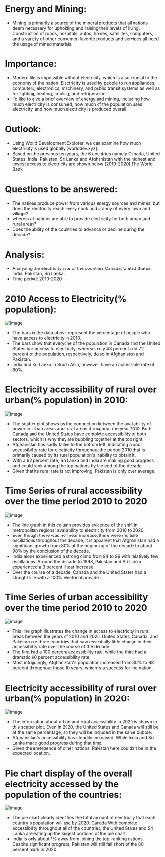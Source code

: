 # Energy and Mining:
- Mining is primarily a source of the mineral products that all nations deem necessary for upholding and raising their levels of living. Construction of roads, hospitals, autos, homes, satellites, computers, and a variety of other consumer-favorite products and services all need the usage of mined materials.

# Importance:
- Modern life is impossible without electricity, which is also crucial to the economy of the nation. Electricity is used by people to run appliances, computers, electronics, machinery, and public transit systems as well as for lighting, heating, cooling, and refrigeration.
- I'd like to give a brief overview of energy and mining, including how much electricity is consumed, how much of the population uses electricity, and how much electricity is produced overall.


# Outlook:
- Using World Development Explorer, we can examine how much electricity is used globally [worlddev.xyz]. 
- Based on the previous ten years, the 6 countries namely Canada, United States, India, Pakistan, Sri Lanka and Afghanistan with the highest and lowest access to electricity are shown below (2010-2020) The World Bank

# Questions to be answered:
- The nations produce power from various energy sources and mines, but does the electricity reach every nook and cranny of every town and village?
- wherein all nations are able to provide electricity for both urban and rural areas?
- Does the ability of the countries to advance or decline during the decade?

# Analysis:
- Analysing the electricity rate of the countries Canada, United States, India, Pakistan, Sri Lanka.
- Time period: 2010-2020

# 2010 Access to Electricity(% population):
![image](2010electricitybar.png)

- The bars in the data above represent the percentage of people who have access to electricity in 2010. 
- The bars show that everyone of the population in Canada and the United States has access to electricity, whereas only 43 percent and 72 percent of the population, respectively, do so in Afghanistan and Pakistan. 
- India and Sri Lanka in South Asia, however, have an accessible rate of 80%.

# Electricity accessibility of rural over urban(% population) in 2010:
![image](scr2010.png)

- The scatter plot shows us the connection between the availability of power in urban areas and rural areas throughout the year 2010. Both Canada and the United States have complete accessibility to both sectors, which is why they are bubbling together at the top right.
- Afghanistan has sadly fallen to the bottom left, indicating a poor accessibility rate for electricity throughout the period 2010 that is primarily caused by its rural population's inability to obtain it. 
- With a 92 percent rate, Sri Lanka and India are making good progress and could rank among the top nations by the end of the decade. 
- Given that its rural rate is not improving, Pakistan is only over average.

# Time Series of rural accessibility over the time period 2010 to 2020
![image](linerural.png)

- The line graph in this column provides evidence of the shift in metropolitan regions' availability to electricity from 2010 to 2020.
- Even though there was no linear increase, there were multiple oscillations throughout the decade, it is apparent that Afghanistan had a significant growth from 80% at the beginning of the decade to about 98% by the conclusion of the decade. 
- India alone experienced a strong climb from 94 to 99 with relatively few oscillations. Around the decade to 1998, Pakistan and Sri Lanka experienced a 3 percent linear increase. 
- Over the course of a decade, Canada and the United States had a straight line with a 100% electrical provider.

# Time Series of urban accessibility over the time period 2010 to 2020
![image](lineurban.png)

- This line graph illustrates the change in access to electricity in rural areas between the years of 2010 and 2020. United States, Canada, and Pakistan are three countries that saw essentially little change in their accessibility rate over the course of the decade. 
- The first had a 100 percent accessibility rate, while the third had a dramatic 60 percent accessibility rate. 
- Most intriguingly, Afghanistan's population increased from 30% to 98 percent throughout those 10 years, which is a success for the nation.

# Electricity accessibility of rural over urban(% population) in 2020:
![image](scr2020.png)

- The information about urban and rural accessibility in 2020 is shown in this scatter plot. Even in 2020, the United States and Canada will still be at the same percentage, so they will be included in the same bubble. 
- Afghanistan's accessibility has steadily increased. While India and Sri Lanka made good progress during that time.
- Given the emergence of other nations, Pakistan here couldn't be in the expected location.

# Pie chart display of the overall electricity accessed by the population of the countries:
![image](F76AED85-2BB1-418F-90F0-779A0FE9B8EA.jpeg)

- The pie chart clearly identifies the total amount of electricity that each country's population will use by 2020. Canada With complete accessibility throughout all of the countries, the United States and Sri Lanka are eating up the largest portions of the pie chart. 
- India is only about 1% away from joining the top-ranking nations. Despite significant progress, Pakistan will still fall short of the 80 percent mark in 2020.
